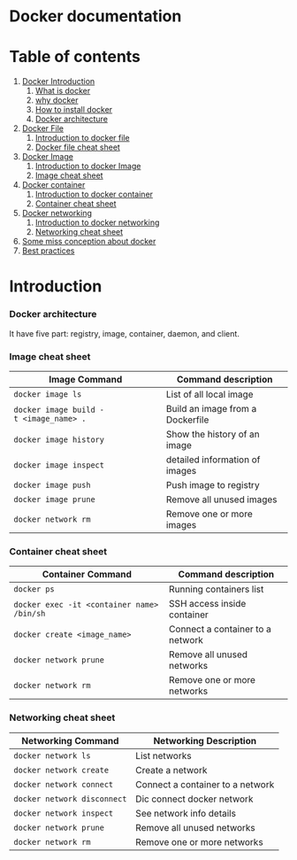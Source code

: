 # Docker documentation
 
# Table of contents  
1. [Docker Introduction](#introduction)
    1. [What is docker](#dockerIntroduction)
    2. [why docker](#dockerIntroduction)
    3. [How to install docker](#dockerIntroduction)
    4. [Docker architecture](#docker-architecture)
2. [Docker File](#docker-file)
    1. [Introduction to docker file](#subparagraph1)
    2. [Docker file cheat sheet](#file-command)
3. [Docker Image](#paragraph1)  
    1. [Introduction to docker Image](#subparagraph1)
    2. [Image cheat sheet](#image-cheat-sheet)
4. [Docker container](#paragraph2)
    1. [Introduction to docker container](#subparagraph1)
    2. [Container cheat sheet](#container-cheat-sheet)
5. [Docker networking](#networking)
    1. [Introduction to docker networking](#subparagraph1)
    2. [Networking cheat sheet](#Networking-cheat-sheet)
6. [Some miss conception about docker](#docker-misconception)
7. [Best practices](#best-practices)

# Introduction

### Docker architecture
It have five part: registry, image, container, daemon, and client.

### Image cheat sheet
| Image Command | Command description | 
| --------------- | --------------- |
|```docker image ls```|List of all local image |
|```docker image build -t <image_name> .```|Build an image from a Dockerfile| 
|```docker image history```|Show the history of an image|
|```docker image inspect```|detailed information of images| 
|```docker image push```|Push image to registry|
|```docker image prune```| Remove all unused images | 
|```docker network rm```| Remove one or more images | 


### Container cheat sheet
| Container Command | Command description | 
| --------------- | --------------- |
|```docker ps```|Running containers list |
|```docker exec -it <container name> /bin/sh```| SSH access inside container | 
|```docker create <image_name>```| Connect a container to a network | 
|```docker network prune```| Remove all unused networks | 
|```docker network rm```| Remove one or more networks | 


### Networking cheat sheet
| Networking Command | Networking Description | 
| --------------- | --------------- |
|```docker network ls``` | List networks |
|```docker network create``` | Create a network | 
|```docker network connect``` | Connect a container to a network | 
|```docker network disconnect```| Dic connect docker network |
|```docker network inspect```| See network info details |
|```docker network prune``` | Remove all unused networks | 
|```docker network rm``` | Remove one or more networks |  
